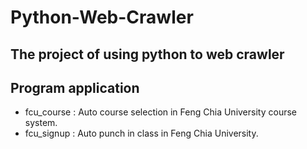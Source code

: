 # Python-Web-Crawler
## The project of using python to web crawler
## Program application
- fcu_course : Auto course selection in Feng Chia University course system.
- fcu_signup : Auto punch in class in Feng Chia University.
